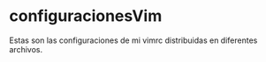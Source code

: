 # configuracionesVim
Estas son las configuraciones de mi vimrc distribuidas en diferentes archivos.
